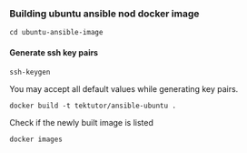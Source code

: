 ### Building ubuntu ansible nod docker image
```
cd ubuntu-ansible-image
```
#### Generate ssh key pairs
```
ssh-keygen
```
You may accept all default values while generating key pairs.

```
docker build -t tektutor/ansible-ubuntu .
```

Check if the newly built image is listed
```
docker images
```
